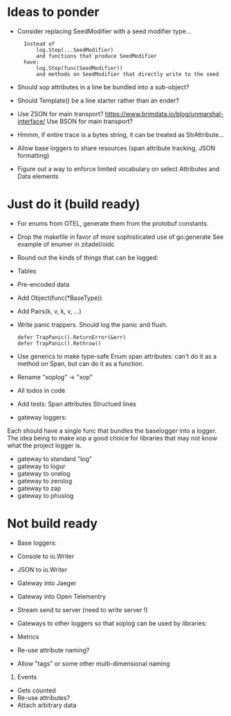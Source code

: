 
# Ideas to ponder

- Consider replacing SeedModifier with a seed modifier type...

  ```
	Instead of
		log.Step(...SeedModifier)
		and functions that produce SeedModifier
	have:
		log.Step(func(SeedModifier))
		and methods on SeedModifier that directly write to the seed
  ```

- Should xop attributes in a line be bundled into a sub-object?

- Should Template() be a line starter rather than an ender?

- Use ZSON for main transport?  https://www.brimdata.io/blog/unmarshal-interface/
 Use BSON for main transport?

- Hmmm, if entire trace is a bytes string, it can be treated as  StrAttribute...

- Allow base loggers to share resources (span attribute tracking, JSON formatting)

- Figure out a way to enforce limited vocabulary on select Attributes and Data elements

# Just do it (build ready)

- For enums from OTEL, generate them from the protobuf constants.

- Drop the makefile in favor of more sophisticated use of go:generate See example of enumer in zitadel/oidc

- Round out the kinds of things that can be logged:

 - Tables
 - Pre-encoded data
 - Add Object(func(*BaseType))
 - Add Pairs(k, v, k, v, ...)

- Write panic trappers.  Should log the panic and flush.

  ```
  defer TrapPanic().ReturnError(&err)
  defer TrapPanic().Rethrow()
  ```

- Use generics to make type-safe Enum span attributes: can't do it as a method on Span, but can
  do it as a function.

- Rename "xoplog" -> "xop"

- All todos in code

- Add tests:
	Span attributes
	Structued lines

- gateway loggers:

 Each should have a single func that bundles the baselogger into
 a logger.  The idea being to make xop a good choice for libraries
 that may not know what the project logger is.

 - gateway to standard "log"
 - gateway to logur
 - gateway to onelog
 - gateway to zerolog
 - gateway to zap
 - gateway to phuslog

# Not build ready 

- Base loggers:

 - Console to io.Writer
 - JSON to io.Writer
 - Gateway into Jaeger
 - Gateway into Open Telementry
 - Stream send to server (need to write server !)
 - Gateways to other loggers so that xoplog can be used by libraries:

- Metrics

 - Re-use attribute naming?
 - Allow "tags" or some other multi-dimensional naming

1. Events

 - Gets counted
 -  Re-use attributes?
 - Attach arbitrary data

